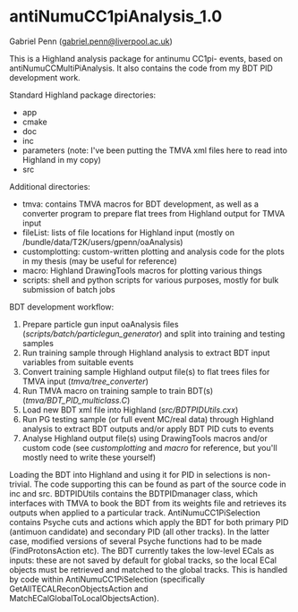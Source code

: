 # antiNumuCC1piAnalysis_1.0
Gabriel Penn (gabriel.penn@liverpool.ac.uk)

This is a Highland analysis package for antinumu CC1pi- events, based on antiNumuCCMultiPiAnalysis. It also contains the code from my BDT PID development work.

Standard Highland package directories:
 - app
 - cmake
 - doc
 - inc
 - parameters (note: I've been putting the TMVA xml files here to read into Highland in my copy)
 - src
 
Additional directories:
 - tmva: contains TMVA macros for BDT development, as well as a converter program to prepare flat trees from Highland output for TMVA input
 - fileList: lists of file locations for Highland input (mostly on /bundle/data/T2K/users/gpenn/oaAnalysis)
 - customplotting: custom-written plotting and analysis code for the plots in my thesis (may be useful for reference)
 - macro: Highland DrawingTools macros for plotting various things
 - scripts: shell and python scripts for various purposes, mostly for bulk submission of batch jobs
 
BDT development workflow:
 1. Prepare particle gun input oaAnalysis files (*scripts/batch/particlegun_generator*) and split into training and testing samples
 2. Run training sample through Highland analysis to extract BDT input variables from suitable events
 3. Convert training sample Highland output file(s) to flat trees files for TMVA input (*tmva/tree_converter*)
 4. Run TMVA macro on training sample to train BDT(s) (*tmva/BDT_PID_multiclass.C*)
 5. Load new BDT xml file into Highland (*src/BDTPIDUtils.cxx*)
 6. Run PG testing sample (or full event MC/real data) through Highland analysis to extract BDT outputs and/or apply BDT PID cuts to events
 7. Analyse Highland output file(s) using DrawingTools macros and/or custom code (see *customplotting* and *macro* for reference, but you'll mostly need to write these yourself)

Loading the BDT into Highland and using it for PID in selections is non-trivial. The code supporting this can be found as part of the source code in inc and src. BDTPIDUtils contains the BDTPIDmanager class, which interfaces with TMVA to book the BDT from its weights file and retrieves its outputs when applied to a particular track. AntiNumuCC1PiSelection contains Psyche cuts and actions which apply the BDT for both primary PID (antimuon candidate) and secondary PID (all other tracks). In the latter case, modified versions of several Psyche functions had to be made (FindProtonsAction etc). The BDT currently takes the low-level ECals as inputs: these are not saved by default for global tracks, so the local ECal objects must be retrieved and matched to the global tracks. This is handled by code within AntiNumuCC1PiSelection (specifically GetAllTECALReconObjectsAction and MatchECalGlobalToLocalObjectsAction).
